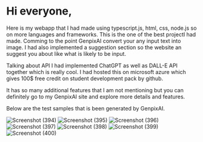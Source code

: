 # Hi everyone,
Here is my webapp that I had made using typescript.js, html, css, node.js so on more languages and frameworks.
This  is the one of the best projectI had made.
Comming to the point GenpixAI convert your any input text into image. 
I had also implemented a suggestion section so the website an suggest you about like what is likely to be input. 


Talking about API I had implemented ChatGPT as well as DALL-E API together which is really cool.
I had hosted this on microsoft azure which gives 100$ free credit on student development pack by github.

It has so many additional features that I am not mentioning but you can definitely go to my GenpixAI site and explore more details and features.


Below are the test samples that is been generated by GenpixAI.


![Screenshot (394)](https://github.com/siddharthgauts/GenpixAI/assets/95357196/083579cb-69c2-4bff-9177-d0946616cf2e)
![Screenshot (395)](https://github.com/siddharthgauts/GenpixAI/assets/95357196/0972e6a3-a36d-433a-a356-b9ba7fcb5235)
![Screenshot (396)](https://github.com/siddharthgauts/GenpixAI/assets/95357196/90ffbfc2-75ab-4249-8d48-387ec5efa03f)
![Screenshot (397)](https://github.com/siddharthgauts/GenpixAI/assets/95357196/b9a29073-6c2a-4e5b-99ea-505f43ade2bc)
![Screenshot (398)](https://github.com/siddharthgauts/GenpixAI/assets/95357196/1f318e01-f2c8-4380-ab2c-5dd9dc823b93)
![Screenshot (399)](https://github.com/siddharthgauts/GenpixAI/assets/95357196/ba840ee2-7d62-4f57-b0fc-da3d5d37e083)
![Screenshot (400)](https://github.com/siddharthgauts/GenpixAI/assets/95357196/dd312067-05a7-4751-bb3b-53c6fe187c26)

